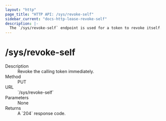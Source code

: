 ```yaml
---
layout: "http"
page_title: "HTTP API: /sys/revoke-self"
sidebar_current: "docs-http-lease-revoke-self"
description: |-
  The `/sys/revoke-self` endpoint is used for a token to revoke itself.
---
```


# /sys/revoke-self

<dl>
  <dt>Description</dt>
  <dd>
    Revoke the calling token immediately.
  </dd>

  <dt>Method</dt>
  <dd>PUT</dd>

  <dt>URL</dt>
  <dd>`/sys/revoke-self`</dd>

  <dt>Parameters</dt>
  <dd>None</dd>

  <dt>Returns</dt>
  <dd>A `204` response code.
  </dd>
</dl>

